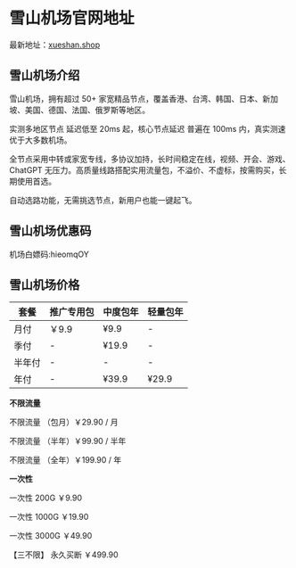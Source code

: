 # 雪山机场官网地址

最新地址：[xueshan.shop](https://x2.xueshan.shop/#/register?code=9LDNOKx2)

## 雪山机场介绍

雪山机场，拥有超过 50+ 家宽精品节点，覆盖香港、台湾、韩国、日本、新加坡、美国、德国、法国、俄罗斯等地区。

实测多地区节点 延迟低至 20ms 起，核心节点延迟 普遍在 100ms 内，真实测速优于大多数机场。

全节点采用中转或家宽专线，多协议加持，长时间稳定在线，视频、开会、游戏、ChatGPT 无压力。高质量线路搭配实用流量包，不溢价、不虚标，按需购买，长期使用首选。

自动选路功能，无需挑选节点，新用户也能一键起飞。

## 雪山机场优惠码

机场白嫖码:hieomqOY

## 雪山机场价格

|套餐|推广专用包|中度包年|轻量包年|
|----|----|----|----|
|月付|￥9.9|¥9.9|-|
|季付|-|¥19.9|-|
|半年付|-|-|-|
|年付|-|¥39.9|¥29.9|

**不限流量**

不限流量 （包月）￥29.90 / 月

不限流量 （半年）￥99.90 / 半年

不限流量 （全年）￥199.90 / 年

**一次性**

一次性 200G ￥9.90

一次性 1000G ￥19.90

一次性 3000G ￥49.90

【三不限】 永久买断 ￥499.90


